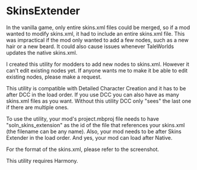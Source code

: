 # SkinsExtender
In the vanilla game, only entire skins.xml files could be merged, so if a mod wanted to modify skins.xml, it had to include an entire skins.xml file. This was impractical if the mod only wanted to add a few nodes, such as a new hair or a new beard. It could also cause issues whenever TaleWorlds updates the native skins.xml.

I created this utility for modders to add new nodes to skins.xml. However it can't edit existing nodes yet. If anyone wants me to make it be able to edit existing nodes, please make a request.

This utility is compatible with Detailed Character Creation and it has to be after DCC in the load order. If you use DCC you can also have as many skins.xml files as you want. Without this utility DCC only "sees" the last one if there are multiple ones.

To use the utility, your mod's project.mbproj file needs to have "soln_skins_extension" as the id of the file that references your skins.xml (the filename can be any name). Also, your mod needs to be after Skins Extender in the load order. And yes, your mod can load after Native.

For the format of the skins.xml, please refer to the screenshot.

This utility requires Harmony.
